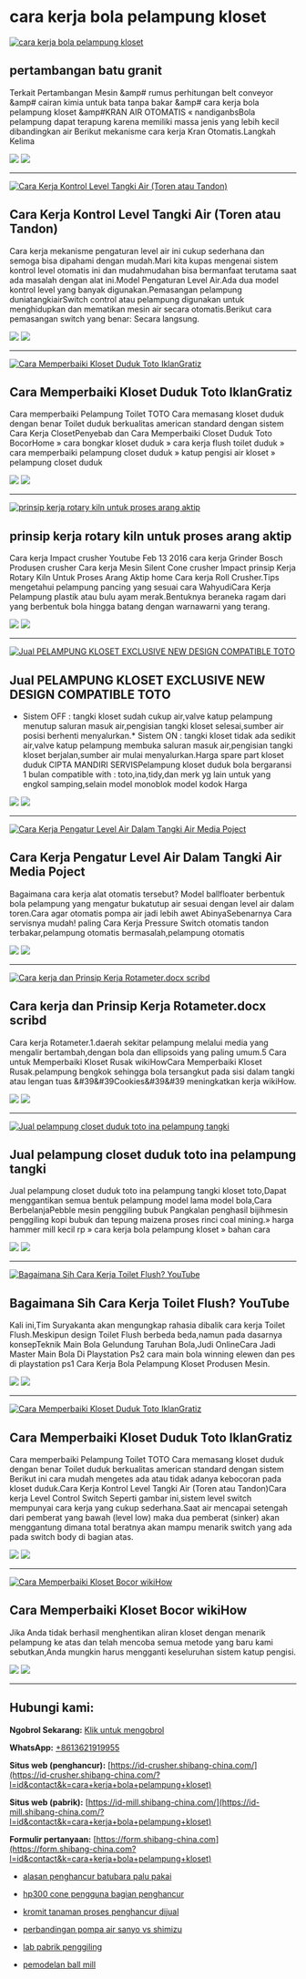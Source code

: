 # cara kerja bola pelampung kloset

<a href="https://swt.shibang-china.com/?l=id&img&k=cara+kerja+bola+pelampung+kloset" target="_blank">![cara kerja bola pelampung kloset](http://static.shibang-china.com/all-800x300/303.jpg)</a>

## pertambangan batu granit
Terkait Pertambangan Mesin &amp# rumus perhitungan belt conveyor &amp# cairan kimia untuk bata tanpa bakar &amp# cara kerja bola pelampung kloset &amp#KRAN AIR OTOMATIS « nandiganbsBola pelampung dapat terapung karena memiliki massa jenis yang lebih kecil dibandingkan air Berikut mekanisme cara kerja Kran Otomatis.Langkah Kelima


<a href="https://whatsapp.shibangsoft.com/WhatsApp.php" target="_blank" title="WhatsApp">![](http://static.shibang-china.com/icon/whatsapp.png)</a> <a href="https://swt.shibang-china.com/?l=id&icon&k=cara+kerja+bola+pelampung+kloset" target="_blank">![](http://static.shibang-china.com/icon/chat-id.png)</a>

---

<a href="https://swt.shibang-china.com/?l=id&img&k=cara+kerja+bola+pelampung+kloset" target="_blank">![Cara Kerja Kontrol Level Tangki Air (Toren atau Tandon)](http://static.shibang-china.com/all-800x300/783.jpg)</a>

## Cara Kerja Kontrol Level Tangki Air (Toren atau Tandon)
Cara kerja mekanisme pengaturan level air ini cukup sederhana dan semoga bisa dipahami dengan mudah.Mari kita kupas mengenai sistem kontrol level otomatis ini dan mudahmudahan bisa bermanfaat terutama saat ada masalah dengan alat ini.Model Pengaturan Level Air.Ada dua model kontrol level yang banyak digunakan.Pemasangan pelampung duniatangkiairSwitch control atau pelampung digunakan untuk menghidupkan dan mematikan mesin air secara otomatis.Berikut cara pemasangan switch yang benar: Secara langsung.


<a href="https://whatsapp.shibangsoft.com/WhatsApp.php" target="_blank" title="WhatsApp">![](http://static.shibang-china.com/icon/whatsapp.png)</a> <a href="https://swt.shibang-china.com/?l=id&icon&k=cara+kerja+bola+pelampung+kloset" target="_blank">![](http://static.shibang-china.com/icon/chat-id.png)</a>

---

<a href="https://swt.shibang-china.com/?l=id&img&k=cara+kerja+bola+pelampung+kloset" target="_blank">![Cara Memperbaiki Kloset Duduk Toto IklanGratiz](http://static.shibang-china.com/all-800x300/1430.jpg)</a>

## Cara Memperbaiki Kloset Duduk Toto IklanGratiz
Cara memperbaiki Pelampung Toilet TOTO Cara memasang kloset duduk dengan benar Toilet duduk berkualitas american standard dengan sistem Cara Kerja ClosetPenyebab dan Cara Memperbaiki Closet Duduk Toto BocorHome » cara bongkar kloset duduk » cara kerja flush toilet duduk » cara memperbaiki pelampung closet duduk » katup pengisi air kloset » pelampung closet duduk


<a href="https://whatsapp.shibangsoft.com/WhatsApp.php" target="_blank" title="WhatsApp">![](http://static.shibang-china.com/icon/whatsapp.png)</a> <a href="https://swt.shibang-china.com/?l=id&icon&k=cara+kerja+bola+pelampung+kloset" target="_blank">![](http://static.shibang-china.com/icon/chat-id.png)</a>

---

<a href="https://swt.shibang-china.com/?l=id&img&k=cara+kerja+bola+pelampung+kloset" target="_blank">![prinsip kerja rotary kiln untuk proses arang aktip](http://static.shibang-china.com/all-800x300/1205.jpg)</a>

## prinsip kerja rotary kiln untuk proses arang aktip
Cara kerja Impact crusher Youtube Feb 13 2016 cara kerja Grinder Bosch Produsen crusher Cara kerja Mesin Silent Cone crusher Impact prinsip Kerja Rotary Kiln Untuk Proses Arang Aktip home Cara kerja Roll Crusher.Tips mengetahui pelampung pancing yang sesuai cara WahyudiCara Kerja Pelampung plastik atau bulu ayam merak.Bentuknya beraneka ragam dari yang berbentuk bola hingga batang dengan warnawarni yang terang.


<a href="https://whatsapp.shibangsoft.com/WhatsApp.php" target="_blank" title="WhatsApp">![](http://static.shibang-china.com/icon/whatsapp.png)</a> <a href="https://swt.shibang-china.com/?l=id&icon&k=cara+kerja+bola+pelampung+kloset" target="_blank">![](http://static.shibang-china.com/icon/chat-id.png)</a>

---

<a href="https://swt.shibang-china.com/?l=id&img&k=cara+kerja+bola+pelampung+kloset" target="_blank">![Jual PELAMPUNG KLOSET EXCLUSIVE NEW DESIGN COMPATIBLE TOTO](http://static.shibang-china.com/all-800x300/1277.jpg)</a>

## Jual PELAMPUNG KLOSET EXCLUSIVE NEW DESIGN COMPATIBLE TOTO
* Sistem OFF : tangki kloset sudah cukup air,valve katup pelampung menutup saluran masuk air,pengisian tangki kloset selesai,sumber air posisi berhenti menyalurkan.* Sistem ON : tangki kloset tidak ada sedikit air,valve katup pelampung membuka saluran masuk air,pengisian tangki kloset berjalan,sumber air mulai menyalurkan.Harga spare part kloset duduk CIPTA MANDIRI SERVISPelampung kloset duduk bola bergaransi 1 bulan compatible with : toto,ina,tidy,dan merk yg lain untuk yang engkol samping,selain model monoblok model kodok Harga


<a href="https://whatsapp.shibangsoft.com/WhatsApp.php" target="_blank" title="WhatsApp">![](http://static.shibang-china.com/icon/whatsapp.png)</a> <a href="https://swt.shibang-china.com/?l=id&icon&k=cara+kerja+bola+pelampung+kloset" target="_blank">![](http://static.shibang-china.com/icon/chat-id.png)</a>

---

<a href="https://swt.shibang-china.com/?l=id&img&k=cara+kerja+bola+pelampung+kloset" target="_blank">![Cara Kerja Pengatur Level Air Dalam Tangki Air Media Poject](http://static.shibang-china.com/all-800x300/320.jpg)</a>

## Cara Kerja Pengatur Level Air Dalam Tangki Air Media Poject
Bagaimana cara kerja alat otomatis tersebut? Model ballfloater berbentuk bola pelampung yang mengatur bukatutup air sesuai dengan level air dalam toren.Cara agar otomatis pompa air jadi lebih awet AbinyaSebenarnya Cara servisnya mudah! paling Cara Kerja Pressure Switch otomatis tandon terbakar,pelampung otomatis bermasalah,pelampung otomatis


<a href="https://whatsapp.shibangsoft.com/WhatsApp.php" target="_blank" title="WhatsApp">![](http://static.shibang-china.com/icon/whatsapp.png)</a> <a href="https://swt.shibang-china.com/?l=id&icon&k=cara+kerja+bola+pelampung+kloset" target="_blank">![](http://static.shibang-china.com/icon/chat-id.png)</a>

---

<a href="https://swt.shibang-china.com/?l=id&img&k=cara+kerja+bola+pelampung+kloset" target="_blank">![Cara kerja dan Prinsip Kerja Rotameter.docx scribd](http://static.shibang-china.com/all-800x300/710.jpg)</a>

## Cara kerja dan Prinsip Kerja Rotameter.docx scribd
Cara kerja Rotameter.1.daerah sekitar pelampung melalui media yang mengalir bertambah,dengan bola dan ellipsoids yang paling umum.5 Cara untuk Memperbaiki Kloset Rusak wikiHowCara Memperbaiki Kloset Rusak.pelampung bengkok sehingga bola tersangkut pada sisi dalam tangki atau lengan tuas &#39&#39Cookies&#39&#39 meningkatkan kerja wikiHow.


<a href="https://whatsapp.shibangsoft.com/WhatsApp.php" target="_blank" title="WhatsApp">![](http://static.shibang-china.com/icon/whatsapp.png)</a> <a href="https://swt.shibang-china.com/?l=id&icon&k=cara+kerja+bola+pelampung+kloset" target="_blank">![](http://static.shibang-china.com/icon/chat-id.png)</a>

---

<a href="https://swt.shibang-china.com/?l=id&img&k=cara+kerja+bola+pelampung+kloset" target="_blank">![Jual pelampung closet duduk toto ina pelampung tangki](http://static.shibang-china.com/all-800x300/1238.jpg)</a>

## Jual pelampung closet duduk toto ina pelampung tangki
Jual pelampung closet duduk toto ina pelampung tangki kloset toto,Dapat menggantikan semua bentuk pelampung model lama model bola,Cara BerbelanjaPebble mesin penggiling bubuk Pangkalan penghasil bijihmesin penggiling kopi bubuk dan tepung maizena proses rinci coal mining.» harga hammer mill kecil rp » cara kerja bola pelampung kloset » bahan cara


<a href="https://whatsapp.shibangsoft.com/WhatsApp.php" target="_blank" title="WhatsApp">![](http://static.shibang-china.com/icon/whatsapp.png)</a> <a href="https://swt.shibang-china.com/?l=id&icon&k=cara+kerja+bola+pelampung+kloset" target="_blank">![](http://static.shibang-china.com/icon/chat-id.png)</a>

---

<a href="https://swt.shibang-china.com/?l=id&img&k=cara+kerja+bola+pelampung+kloset" target="_blank">![Bagaimana Sih Cara Kerja Toilet Flush? YouTube](http://static.shibang-china.com/all-800x300/38.jpg)</a>

## Bagaimana Sih Cara Kerja Toilet Flush? YouTube
Kali ini,Tim Suryakanta akan mengungkap rahasia dibalik cara kerja Toilet Flush.Meskipun design Toilet Flush berbeda beda,namun pada dasarnya konsepTeknik Main Bola Gelundung Taruhan Bola,Judi OnlineCara Jadi Master Main Bola Di Playstation Ps2 cara main bola winning elewen dan pes di playstation ps1 Cara Kerja Bola Pelampung Kloset Produsen Mesin.


<a href="https://whatsapp.shibangsoft.com/WhatsApp.php" target="_blank" title="WhatsApp">![](http://static.shibang-china.com/icon/whatsapp.png)</a> <a href="https://swt.shibang-china.com/?l=id&icon&k=cara+kerja+bola+pelampung+kloset" target="_blank">![](http://static.shibang-china.com/icon/chat-id.png)</a>

---

<a href="https://swt.shibang-china.com/?l=id&img&k=cara+kerja+bola+pelampung+kloset" target="_blank">![Cara Memperbaiki Kloset Duduk Toto IklanGratiz](http://static.shibang-china.com/all-800x300/650.jpg)</a>

## Cara Memperbaiki Kloset Duduk Toto IklanGratiz
Cara memperbaiki Pelampung Toilet TOTO Cara memasang kloset duduk dengan benar Toilet duduk berkualitas american standard dengan sistem Berikut ini cara mudah mengetes ada atau tidak adanya kebocoran pada kloset duduk.Cara Kerja Kontrol Level Tangki Air (Toren atau Tandon)Cara kerja Level Control Switch Seperti gambar ini,sistem level switch mempunyai cara kerja yang cukup sederhana.Saat air mencapai setengah dari pemberat yang bawah (level low) maka dua pemberat (sinker) akan menggantung dimana total beratnya akan mampu menarik switch yang ada pada switch body di bagian atas.


<a href="https://whatsapp.shibangsoft.com/WhatsApp.php" target="_blank" title="WhatsApp">![](http://static.shibang-china.com/icon/whatsapp.png)</a> <a href="https://swt.shibang-china.com/?l=id&icon&k=cara+kerja+bola+pelampung+kloset" target="_blank">![](http://static.shibang-china.com/icon/chat-id.png)</a>

---

<a href="https://swt.shibang-china.com/?l=id&img&k=cara+kerja+bola+pelampung+kloset" target="_blank">![Cara Memperbaiki Kloset Bocor wikiHow](http://static.shibang-china.com/all-800x300/1221.jpg)</a>

## Cara Memperbaiki Kloset Bocor wikiHow
Jika Anda tidak berhasil menghentikan aliran kloset dengan menarik pelampung ke atas dan telah mencoba semua metode yang baru kami sebutkan,Anda mungkin harus mengganti keseluruhan sistem katup pengisi.

<a href="https://whatsapp.shibangsoft.com/WhatsApp.php" target="_blank" title="WhatsApp">![](http://static.shibang-china.com/icon/whatsapp.png)</a> <a href="https://swt.shibang-china.com/?l=id&icon&k=cara+kerja+bola+pelampung+kloset" target="_blank">![](http://static.shibang-china.com/icon/chat-id.png)</a>

---
## Hubungi kami:

**Ngobrol Sekarang:** [Klik untuk mengobrol](https://swt.shibang-china.com?l=id&contact&k=cara+kerja+bola+pelampung+kloset)

**WhatsApp:**  [+8613621919955](https://whatsapp.shibangsoft.com/WhatsApp.php)

**Situs web (penghancur):** [https://id-crusher.shibang-china.com/](https://id-crusher.shibang-china.com/?l=id&contact&k=cara+kerja+bola+pelampung+kloset)

**Situs web (pabrik):** [https://id-mill.shibang-china.com/](https://id-mill.shibang-china.com/?l=id&contact&k=cara+kerja+bola+pelampung+kloset)

**Formulir pertanyaan:** [https://form.shibang-china.com](https://form.shibang-china.com?l=id&contact&k=cara+kerja+bola+pelampung+kloset)

* [alasan penghancur batubara palu pakai](../33/alasan%20penghancur%20batubara%20palu%20pakai.md)

* [hp300 cone pengguna bagian penghancur](../39/hp300%20cone%20pengguna%20bagian%20penghancur.md)

* [kromit tanaman proses penghancur dijual](../39/kromit%20tanaman%20proses%20penghancur%20dijual.md)

* [perbandingan pompa air sanyo vs shimizu](../34/perbandingan%20pompa%20air%20sanyo%20vs%20shimizu.md)

* [lab pabrik penggiling](../34/lab%20pabrik%20penggiling.md)

* [pemodelan ball mill](../33/pemodelan%20ball%20mill.md)